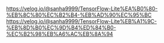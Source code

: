 <https://velog.io/@sanha9999/TensorFlow-Lite%EA%B0%80-%EB%8C%80%EC%B2%B4-%EB%AD%90%EC%95%BC>
<https://velog.io/@sanha9999/TensorFlow-Lite%EB%A1%9C-%EB%8D%B0%EC%9D%B4%ED%84%B0-%EC%B2%98%EB%A6%AC%EB%8A%94>
